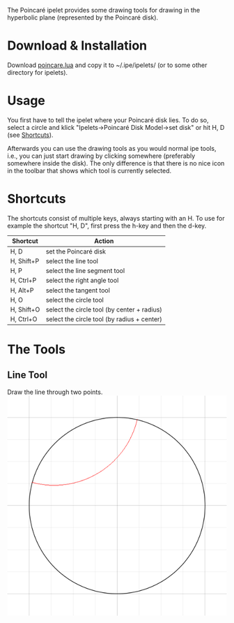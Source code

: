 The Poincaré ipelet provides some drawing tools for drawing in the
hyperbolic plane (represented by the Poincaré disk).

# Download & Installation #

Download [poincare.lua](poincare.lua) and copy it to ~/.ipe/ipelets/
(or to some other directory for ipelets).

# Usage #

You first have to tell the ipelet where your Poincaré disk lies.  To
do so, select a circle and klick "Ipelets->Poincaré Disk Model->set
disk" or hit H, D (see [Shortcuts](#shortcuts)).

Afterwards you can use the drawing tools as you would normal ipe
tools, i.e., you can just start drawing by clicking somewhere
(preferably somewhere inside the disk).  The only difference is that
there is no nice icon in the toolbar that shows which tool is
currently selected.

# Shortcuts #

The shortcuts consist of multiple keys, always starting with an H.  To
use for example the shortcut "H, D", first press the h-key and then
the d-key.

| Shortcut   | Action                                      |
| ---------- | ------------------------------------------- |
| H, D       | set the Poincaré disk                       |
| H, Shift+P | select the line tool                        |
| H, P       | select the line segment tool                |
| H, Ctrl+P  | select the right angle tool                 |
| H, Alt+P   | select the tangent tool                     |
| H, O       | select the circle tool                      |
| H, Shift+O | select the circle tool (by center + radius) |
| H, Ctrl+O  | select the circle tool (by radius + center) |

# The Tools #

## Line Tool ##

Draw the line through two points. ![line tool example](line-tool.png)
